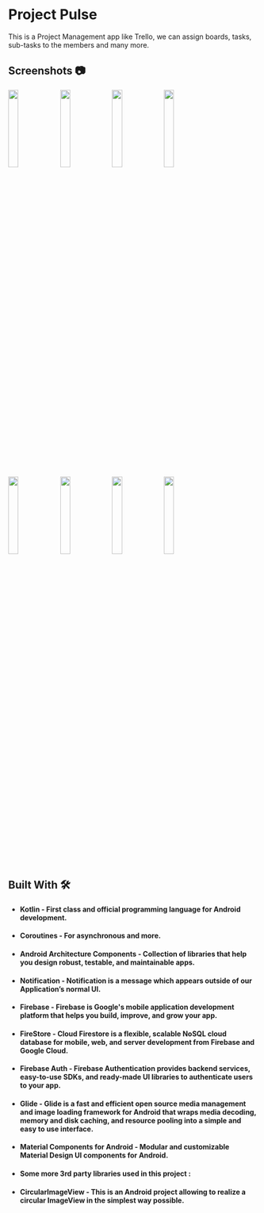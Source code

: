 # Project Pulse 
This is a Project Management app like Trello, we can assign boards, tasks, sub-tasks to the members and many more.
## Screenshots 📷
<img src="https://github.com/abhishekkr4747/Project-Pulse/assets/117996188/d0a9ff89-895a-4fd9-bdde-2f34b2dd0cce" width=20% height=20%>
<img src="https://github.com/abhishekkr4747/Project-Pulse/assets/117996188/0ae6dff7-8c90-4b2e-a528-624eb99a0952" width=20% height=20%>
<img src="https://github.com/abhishekkr4747/Project-Pulse/assets/117996188/c2941fac-0673-4c67-b3f7-4bbf6cbe189c" width=20% height=20%>
<img src="https://github.com/abhishekkr4747/Project-Pulse/assets/117996188/d6f6c5bf-a106-419f-bc08-ecb0aa864b9a" width=20% height=20%><br>
<img src="https://github.com/abhishekkr4747/Project-Pulse/assets/117996188/726d24e9-8ec9-4a53-9908-e7a8e6b33565" width=20% height=20%>
<img src="https://github.com/abhishekkr4747/Project-Pulse/assets/117996188/752bfd78-6e99-4a4a-898b-6c4153564125" width=20% height=20%>
<img src="https://github.com/abhishekkr4747/Project-Pulse/assets/117996188/dc72157b-de7c-4e5b-a066-64fb5624e9ef" width=20% height=20%>
<img src="https://github.com/abhishekkr4747/Project-Pulse/assets/117996188/128ad44d-be9b-45fe-b911-65d4e00794f6" width=20% height=20%><br>

## Built With 🛠
* #### Kotlin - First class and official programming language for Android development.<br>
* #### Coroutines - For asynchronous and more.<br>
* #### Android Architecture Components - Collection of libraries that help you design robust, testable, and maintainable apps.<br>
* #### Notification - Notification is a message which appears outside of our Application’s normal UI.<br>
* #### Firebase - Firebase is Google's mobile application development platform that helps you build, improve, and grow your app.<br>
* #### FireStore - Cloud Firestore is a flexible, scalable NoSQL cloud database for mobile, web, and server development from Firebase and Google Cloud.<br>
* #### Firebase Auth - Firebase Authentication provides backend services, easy-to-use SDKs, and ready-made UI libraries to authenticate users to your app.<br>
* #### Glide - Glide is a fast and efficient open source media management and image loading framework for Android that wraps media decoding, memory and disk caching, and resource pooling into a simple and easy to use interface.<br>
* #### Material Components for Android - Modular and customizable Material Design UI components for Android.<br>
* #### Some more 3rd party libraries used in this project :<br>
* #### CircularImageView - This is an Android project allowing to realize a circular ImageView in the simplest way possible.<br>

